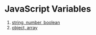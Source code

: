 # JavaScript Variables

1. [string, number, boolean](basic-types.md)
2. [object, array](objects-arrays.md)
